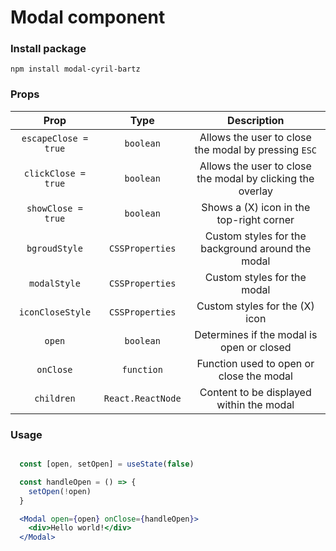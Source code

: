 # Modal component

### Install package

```shell
npm install modal-cyril-bartz
```

### Props

|       Prop         |        Type       |                 Description               |
| :----------------: | :---------------: | :---------------------------------------: |
| `escapeClose = true`| `boolean`| Allows the user to close the modal by pressing `ESC`|
| `clickClose = true`| `boolean`| Allows the user to close the modal by clicking the overlay|
| `showClose = true` | `boolean`| Shows a (X) icon in the top-right corner|
| `bgroudStyle`| `CSSProperties` | Custom styles for the background around the modal|
| `modalStyle`| `CSSProperties` | Custom styles for the modal |
| `iconCloseStyle`| `CSSProperties` | Custom styles for the (X) icon|
| `open`| `boolean` | Determines if the modal is open or closed|
| `onClose`| `function` | Function used to open or close the modal|
| `children`| `React.ReactNode` | Content to be displayed within the modal|

### Usage

```jsx

  const [open, setOpen] = useState(false)

  const handleOpen = () => {
    setOpen(!open)
  }

  <Modal open={open} onClose={handleOpen}>
    <div>Hello world!</div>
  </Modal>

```